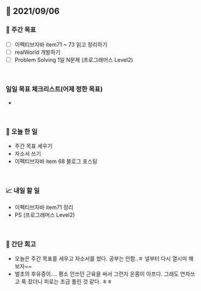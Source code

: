 ## 📅 2021/09/06


### 👏 주간 목표
- [ ] 이펙티브자바 item71 ~ 73 읽고 정리하기
- [ ] realWorld 개발하기
- [ ] Problem Solving 1일 N문제 (프로그래머스 Level2)

<br/>

### 일일 목표 체크리스트(어제 정한 목표)

- 

<br/>

### 💯 오늘 한 일

- 주간 목표 세우기
- 자소서 쓰기
- 이펙티브자바 item 68 블로그 포스팅
  
<br/>

### 📈 내일 할 일

- 이펙티브자바 item71 정리
- PS (프로그래머스 Level2) 

<br/>

### 🤔 간단 회고
 
- 오늘은 주간 목표를 세우고 자소서를 썼다. 공부는 안함..ㅎ 낼부터 다시 열시미 해보자~~ 
- 벌초의 후유증이.... 평소 안쓰던 근육을 써서 그런지 온몸이 아프다. 그래도 연차쓰고 푹 잤더니 피로는 조금 풀린 것 같다. ㅎㅎ  

